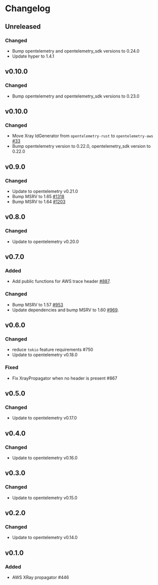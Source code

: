 # Changelog

## Unreleased

### Changed

- Bump opentelemetry and opentelemetry_sdk versions to 0.24.0
- Update hyper to 1.4.1

## v0.10.0

### Changed

-  Bump opentelemetry and opentelemetry_sdk versions to 0.23.0

## v0.10.0

### Changed

- Move Xray IdGenerator from `opentelemetry-rust` to `opentelemetry-aws` [#33](https://github.com/open-telemetry/opentelemetry-rust-contrib/pull/33)
- Bump opentelemetry version to 0.22.0, opentelemetry_sdk version to 0.22.0

## v0.9.0

### Changed

- Update to opentelemetry v0.21.0
- Bump MSRV to 1.65 [#1318](https://github.com/open-telemetry/opentelemetry-rust/pull/1318)
- Bump MSRV to 1.64 [#1203](https://github.com/open-telemetry/opentelemetry-rust/pull/1203)

## v0.8.0

### Changed

- Update to opentelemetry v0.20.0

## v0.7.0

### Added

- Add public functions for AWS trace header [#887](https://github.com/open-telemetry/opentelemetry-rust/pull/887).

### Changed

- Bump MSRV to 1.57 [#953](https://github.com/open-telemetry/opentelemetry-rust/pull/953)
- Update dependencies and bump MSRV to 1.60 [#969](https://github.com/open-telemetry/opentelemetry-rust/pull/969).

## v0.6.0

### Changed

- reduce `tokio` feature requirements #750
- Update to opentelemetry v0.18.0

### Fixed

- Fix XrayPropagator when no header is present #867

## v0.5.0

### Changed

- Update to opentelemetry v0.17.0

## v0.4.0

### Changed

- Update to opentelemetry v0.16.0

## v0.3.0

### Changed

- Update to opentelemetry v0.15.0

## v0.2.0

### Changed

- Update to opentelemetry v0.14.0

## v0.1.0

### Added

- AWS XRay propagator #446
